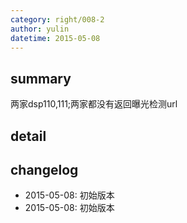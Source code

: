```yaml
---
category: right/008-2
author: yulin
datetime: 2015-05-08
---
```


## summary

两家dsp110,111;两家都没有返回曝光检测url

## detail


## changelog

- 2015-05-08: 初始版本
- 2015-05-08: 初始版本
